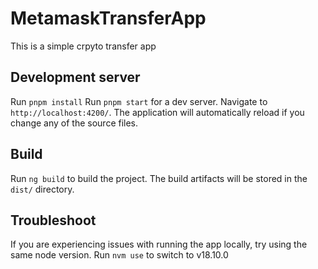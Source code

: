 # MetamaskTransferApp

This is a simple crpyto transfer app

## Development server

Run `pnpm install`
Run `pnpm start` for a dev server. Navigate to `http://localhost:4200/`. The application will automatically reload if you change any of the source files.

## Build

Run `ng build` to build the project. The build artifacts will be stored in the `dist/` directory.

## Troubleshoot

If you are experiencing issues with running the app locally, try using the same node version. Run `nvm use` to switch to v18.10.0
